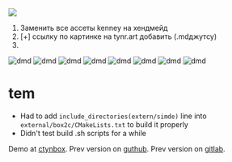 <a href="https://tynr.art/#fullscreen">
<img src="https://github.com/tynrare/ctynbox/blob/main/res/tilefloor.png">
</a>


1. Заменить все ассеты kenney на хендмейд
2. [+] ссылку по картинке на tynr.art добавить (.mdджутсу)
3. 
 
![dmd](docs/d230104-cmd.png)
![dmd](docs/d230104-collision-test-0.png)
![dmd](docs/d230104-game-test0.png)
![dmd](docs/d230104-maze-0.png)
![dmd](docs/d230104-maze-1.png)
![dmd](docs/d230104-physics-test-0.png)
![dmd](docs/d230104-render-test-0.png)
![dmd](docs/d230104-shaders-test-0.png)


# tem

- Had to add `include_directories(extern/simde)` line into `external/box2c/CMakeLists.txt` to build it properly
- Didn't test build .sh scripts for a while

Demo at [ctynbox](https://ctynbox.netlify.app).
Prev version on [guthub](https://github.com/tynrare/tynbox/tree/d240509).
Prev version on [gitlab](https://gitlab.com/tynrare/dust-220624).
